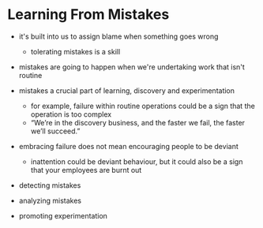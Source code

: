 # Learning From Mistakes

- it's built into us to assign blame when something goes wrong
  - tolerating mistakes is a skill

- mistakes are going to happen when we're undertaking work that isn't routine

- mistakes a crucial part of learning, discovery and experimentation
  - for example, failure within routine operations could be a sign that the operation is too complex
  - “We’re in the discovery business, and the faster we fail, the faster we’ll succeed.”

- embracing failure does not mean encouraging people to be deviant
  - inattention could be deviant behaviour, but it could also be a sign that your employees are burnt out

- detecting mistakes

- analyzing mistakes

- promoting experimentation

